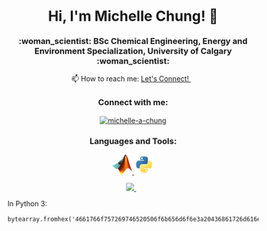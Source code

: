 <h1 align="center">Hi, I'm Michelle Chung! 👋</h1>
<h3 align="center">:woman_scientist: BSc Chemical Engineering, Energy and Environment Specialization, University of Calgary :woman_scientist: </h3>

<p align="center">
📫 How to reach me: 
    <a href="https://michellechung-code.github.io/contact.html">
        Let's Connect!
    </a>&nbsp;&nbsp;
</p>
    
<h3 align="center">Connect with me:</h3>
<p align="center">
<a href="https://linkedin.com/in/michelle-a-chung" target="blank"><img align="center" src="https://cdn.jsdelivr.net/npm/simple-icons@3.0.1/icons/linkedin.svg" alt="michelle-a-chung" height="30" width="40" /></a>
</p>

<h3 align="center">Languages and Tools:</h3>
<p align="center"> <a href="https://www.mathworks.com/" target="_blank"> <img src="img/matlab_logo.png" alt="matlab" width="40" height="40"/> </a> <a href="https://www.python.org" target="_blank"> <img src="https://raw.githubusercontent.com/devicons/devicon/master/icons/python/python-original.svg" alt="python" width="40" height="40"/> </a> </p>

<p align='center'>
    <a href="https://www.codewars.com/users/MichelleChung-code">
    <img src="https://www.codewars.com/users/MichelleChung-code/badges/small" />
    </a>&nbsp;&nbsp;
</p>

<!-- 
Badges from https://github.com/alexandresanlim/Badges4-README.md-Profile 
Updated using https://rahuldkjain.github.io/gh-profile-readme-generator/
--> 

In Python 3: 
<pre><code>bytearray.fromhex('4661766f757269746520506f6b656d6f6e3a20436861726d616e646572').decode()
</code></pre>

